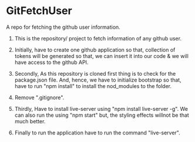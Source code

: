 # GitFetchUser
A repo for fetching the github user information.

1. This is the repository/ project to fetch information of any github user.

2. Initially, have to create one github application so that, collection of tokens will be generated so that, we can insert it into our 
   code & we will have access to the github API.
   
3. Secondly, As this repository is cloned first thing is to check for the package.json file. And, hence, we have to initialize bootstrap 
   so that, have to run "npm install" to install the nod_modules to the folder.
   
4. Remove ".gitignore".
   
5. Thirdly, Have to install live-server using "npm install live-server -g". We can also run the using "npm start" but, the styling effects
   willnot be that much better.
   
6. Finally to run the application have to run the command "live-server".

